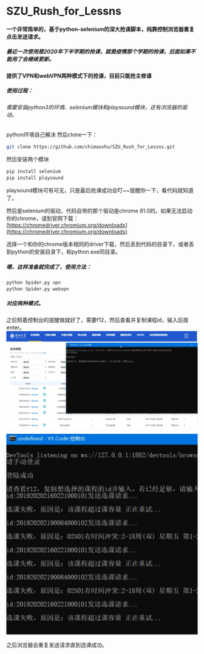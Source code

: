 # SZU_Rush_for_Lessns


#### 一个非常简单的，基于python-selenium的深大抢课脚本，纯靠控制浏览器重复点击发送请求。


##### 最近一次使用是2020年下半学期的抢课，就是疫情那个学期的抢课，后面如果不能用了会继续更新。
#### 提供了VPN和webVPN两种模式下的抢课，目前只能抢主修课

##### 使用过程：

###### 需要安装python3的环境、selenium模块和playsound模块，还有浏览器的驱动。
python环境自己解决
然后clone一下：

```bash
git clone https://github.com/chimaoshu/SZU_Rush_for_Lessns.git
```

然后安装两个模块

```bash
pip install selenium
pip install playsound
```
playsound模块可有可无，只是最后抢课成功会叮~~提醒你一下，看代码就知道了。

然后是selenium的驱动，代码自带的那个驱动是chrome 81.0的。如果无法启动你的chrome，请到官网下载：
[https://chromedriver.chromium.org/downloads](https://chromedriver.chromium.org/downloads)

选择一个和你的chrome版本相同的driver下载，然后丢到代码的目录下，或者丢到python的安装目录下，和python.exe同目录。

##### 嗯，这样准备就完成了，使用方法：

```bash
python Spider.py vpn
python Spider.py webvpn
```
##### 对应两种模式。
之后照着控制台的提醒做就好了，需要f12，然后查看并复制课程id，输入后按enter。
![1](/pic/1.png)



![2](/pic/2.png)

之后浏览器会重复发送请求直到选课成功。